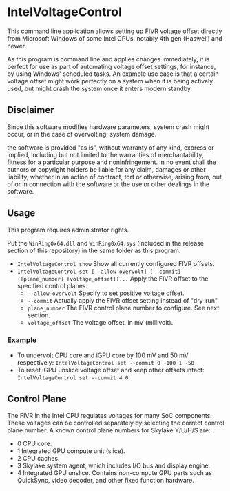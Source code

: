 # IntelVoltageControl

This command line application allows setting up FIVR voltage offset directly from Microsoft Windows of some Intel CPUs, notably 4th gen (Haswell) and newer.

As this program is command line and applies changes immediately, it is perfect for use as part of automating voltage offset settings, for instance, by using Windows' scheduled tasks. An example use case is that a certain voltage offset might work perfectly on a system when it is being actively used, but might crash the system once it enters modern standby.

## Disclaimer

Since this software modifies hardware parameters, system crash might occur, or in the case of overvolting, system damage.

the software is provided "as is", without warranty of any kind, express or implied, including but not limited to the warranties of merchantability, fitness for a particular purpose and noninfringement. in no event shall the authors or copyright holders be liable for any claim, damages or other liability, whether in an action of contract, tort or otherwise, arising from, out of or in connection with the software or the use or other dealings in the software.

## Usage

This program requires administrator rights.

Put the `WinRing0x64.dll` and `WinRing0x64.sys` (included in the release section of this repository) in the same folder as this program.

- `IntelVoltageControl show`
  Show all currently configured FIVR offsets.
- `IntelVoltageControl set [--allow-overvolt] [--commit] ([plane_number] [voltage_offset])...`
  Apply the FIVR offset to the specified control planes.
  - `--allow-overvolt`
    Specify to set positive voltage offset.
  - `--commit`
    Actually apply the FIVR offset setting instead of "dry-run".
  - `plane_number`
    The FIVR control plane number to configure. See next section.
  - `voltage_offset`
    The voltage offset, in mV (millivolt).

### Example

- To undervolt CPU core and iGPU core by 100 mV and 50 mV respectively:
  `IntelVoltageControl set --commit 0 -100 1 -50`
- To reset iGPU unslice voltage offset and keep other offsets intact:
  `IntelVoltageControl set --commit 4 0`

## Control Plane

The FIVR in the Intel CPU regulates voltages for many SoC components. These voltages can be controlled separately by selecting the correct control plane number. A known control plane numbers for Skylake Y/U/H/S are:

- 0
  CPU core.
- 1
  Integrated GPU compute unit (slice).
- 2
  CPU caches.
- 3
  Skylake system agent, which includes I/O bus and display engine.
- 4
  Integrated GPU unslice. Contains non-compute GPU parts such as QuickSync, video decoder, and other fixed function hardware.